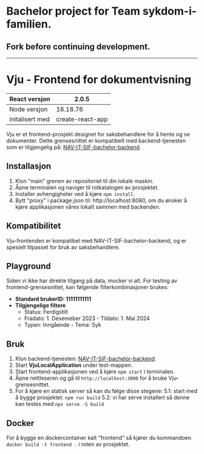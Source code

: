 # Bachelor project for Team sykdom-i-familien. 
## Fork before continuing development.

---

# Vju - Frontend for dokumentvisning

|React versjon|2.0.5     | 
|-------------|----------|
|Node versjon | 16.18.76 |
| initalisert med | create-react-app |

Vju er et frontend-prosjekt designet for saksbehandlere for å hente og se dokumenter. Dette grensesnittet er kompatibelt med backend-tjenesten som er tilgjengelig på: [NAV-IT-SIF-bachelor-backend](https://github.com/Bad-chelor-ITPE3200/NAV-IT-SIF-bachelor-backend).

## Installasjon

1. Klon "main" grenen av repositoriet til din lokale maskin.
2. Åpne terminalen og naviger til rotkatalogen av prosjektet.
3. Installer avhengigheter ved å kjøre `npm install`.
4. Bytt "proxy" i package.json til: http://localhost:8080, om du ønsker å kjøre applikasjonen våres lokalt sammen med backenden.

## Kompatibilitet
Vju-frontenden er kompatibel med NAV-IT-SIF-bachelor-backend, og er spesielt tilpasset for bruk av saksbehandlere.

## Playground

Siden vi ikke har direkte tilgang på data, mocker vi alt. For testing av frontend-grensesnittet, kan følgende filterkombinasjoner brukes:
- **Standard brukerID: 11111111111**
- **Tilgjengelige filtere**
    - Status: Ferdigstilt
    - Fradato: 1. Desemeber 2023 - Tildato: 1. Mai 2024
    - Typen: Inngående - Tema: Syk
   
## Bruk

1. Klon backend-tjenesten: [NAV-IT-SIF-bachelor-backend](https://github.com/Bad-chelor-ITPE3200/NAV-IT-SIF-bachelor-backend).
2. Start **VjuLocalApplication** under test-mappen.
3. Start frontend-applikasjonen ved å kjøre `npm start` i terminalen.
4. Åpne nettleseren og gå til `http://localhost:3000` for å bruke Vju-grensesnittet.
5. For å kjøre en statisk server så kan du følge disse stegene: 
    5.1: start med å bygge prosjektet: `npm run build`
    5.2: vi har serve installert så denne kan testes med `npx serve -S build`
    
## Docker

For å bygge en dockercontainer kalt "frontend" så kjører du kommandoen `docker build -t frontend .` i roten av prosjektet.
